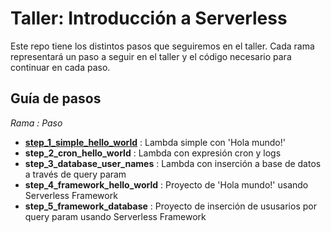# Taller: Introducción a Serverless

Este repo tiene los distintos pasos que seguiremos en el taller.
Cada rama representará un paso a seguir en el taller y el código
necesario para continuar en cada paso.

## Guía de pasos

_Rama : Paso_

- **[step_1_simple_hello_world](https://github.com/jotamusik/serverless-intro-workshop/tree/step_1_simple_hello_world)** : Lambda simple con 'Hola mundo!'
- **step_2_cron_hello_world** : Lambda con expresión cron y logs
- **step_3_database_user_names** : Lambda con inserción a base de datos a través de query param
- **step_4_framework_hello_world** : Proyecto de 'Hola mundo!' usando Serverless Framework
- **step_5_framework_database** : Proyecto de inserción de ususarios por query param usando Serverless Framework
